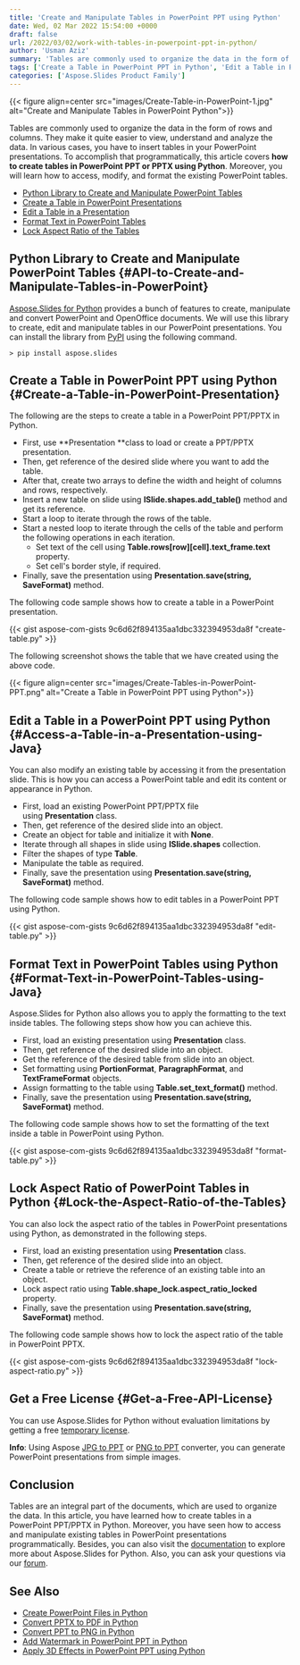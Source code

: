 ```yaml
---
title: 'Create and Manipulate Tables in PowerPoint PPT using Python'
date: Wed, 02 Mar 2022 15:54:00 +0000
draft: false
url: /2022/03/02/work-with-tables-in-powerpoint-ppt-in-python/
author: 'Usman Aziz'
summary: 'Tables are commonly used to organize the data in the form of rows and columns. They make it quite easier to view, understand and analyze the data. In various cases, you have to insert tables in your PowerPoint presentations. To accomplish that programmatically, this article covers **how to create tables in PowerPoint PPT or PPTX using Python**. Moreover, you will learn how to access, modify, and format the existing PowerPoint tables.'
tags: ['Create a Table in PowerPoint PPT in Python', 'Edit a Table in PowerPoint PPT in Python', 'Format a Table in PowerPoint PPT in Python', 'Python Library to Create PowerPoint Tables']
categories: ['Aspose.Slides Product Family']
---
```




{{< figure align=center src="images/Create-Table-in-PowerPoint-1.jpg" alt="Create and Manipulate Tables in PowerPoint Python">}}


Tables are commonly used to organize the data in the form of rows and columns. They make it quite easier to view, understand and analyze the data. In various cases, you have to insert tables in your PowerPoint presentations. To accomplish that programmatically, this article covers **how to create tables in PowerPoint PPT or PPTX using Python**. Moreover, you will learn how to access, modify, and format the existing PowerPoint tables.

*   [Python Library to Create and Manipulate PowerPoint Tables][1]
*   [Create a Table in PowerPoint Presentations][2]
*   [Edit a Table in a Presentation][3]
*   [Format Text in PowerPoint Tables][4]
*   [Lock Aspect Ratio of the Tables][5]

## Python Library to Create and Manipulate PowerPoint Tables {#API-to-Create-and-Manipulate-Tables-in-PowerPoint}

[Aspose.Slides for Python][6] provides a bunch of features to create, manipulate and convert PowerPoint and OpenOffice documents. We will use this library to create, edit and manipulate tables in our PowerPoint presentations. You can install the library from [PyPI][7] using the following command.

```
> pip install aspose.slides
```

## Create a Table in PowerPoint PPT using Python {#Create-a-Table-in-PowerPoint-Presentation}

The following are the steps to create a table in a PowerPoint PPT/PPTX in Python.

*   First, use **Presentation **class to load or create a PPT/PPTX presentation.
*   Then, get reference of the desired slide where you want to add the table.
*   After that, create two arrays to define the width and height of columns and rows, respectively.
*   Insert a new table on slide using **ISlide.shapes.add\_table()** method and get its reference.
*   Start a loop to iterate through the rows of the table.
*   Start a nested loop to iterate through the cells of the table and perform the following operations in each iteration.
    *   Set text of the cell using **Table.rows\[row\]\[cell\].text\_frame.text** property.
    *   Set cell's border style, if required.
*   Finally, save the presentation using **Presentation.save(string, SaveFormat)** method.

The following code sample shows how to create a table in a PowerPoint presentation.

{{< gist aspose-com-gists 9c6d62f894135aa1dbc332394953da8f "create-table.py" >}}

The following screenshot shows the table that we have created using the above code.



{{< figure align=center src="images/Create-Tables-in-PowerPoint-PPT.png" alt="Create a Table in PowerPoint PPT using Python">}}


## Edit a Table in a PowerPoint PPT using Python {#Access-a-Table-in-a-Presentation-using-Java}

You can also modify an existing table by accessing it from the presentation slide. This is how you can access a PowerPoint table and edit its content or appearance in Python.

*   First, load an existing PowerPoint PPT/PPTX file using **Presentation** class.
*   Then, get reference of the desired slide into an object.
*   Create an object for table and initialize it with **None**.
*   Iterate through all shapes in slide using **ISlide.shapes** collection.
*   Filter the shapes of type **Table**.
*   Manipulate the table as required.
*   Finally, save the presentation using **Presentation.save(string, SaveFormat)** method.

The following code sample shows how to edit tables in a PowerPoint PPT using Python.

{{< gist aspose-com-gists 9c6d62f894135aa1dbc332394953da8f "edit-table.py" >}}

## Format Text in PowerPoint Tables using Python {#Format-Text-in-PowerPoint-Tables-using-Java}

Aspose.Slides for Python also allows you to apply the formatting to the text inside tables. The following steps show how you can achieve this.

*   First, load an existing presentation using **Presentation** class.
*   Then, get reference of the desired slide into an object.
*   Get the reference of the desired table from slide into an object.
*   Set formatting using **PortionFormat**, **ParagraphFormat**, and **TextFrameFormat** objects.
*   Assign formatting to the table using **Table.set\_text\_format()** method.
*   Finally, save the presentation using **Presentation.save(string, SaveFormat)** method.

The following code sample shows how to set the formatting of the text inside a table in PowerPoint using Python.

{{< gist aspose-com-gists 9c6d62f894135aa1dbc332394953da8f "format-table.py" >}}

## Lock Aspect Ratio of PowerPoint Tables in Python {#Lock-the-Aspect-Ratio-of-the-Tables}

You can also lock the aspect ratio of the tables in PowerPoint presentations using Python, as demonstrated in the following steps.

*   First, load an existing presentation using **Presentation** class.
*   Then, get reference of the desired slide into an object.
*   Create a table or retrieve the reference of an existing table into an object.
*   Lock aspect ratio using **Table.shape\_lock.aspect\_ratio\_locked** property.
*   Finally, save the presentation using **Presentation.save(string, SaveFormat)** method.

The following code sample shows how to lock the aspect ratio of the table in PowerPoint PPTX.

{{< gist aspose-com-gists 9c6d62f894135aa1dbc332394953da8f "lock-aspect-ratio.py" >}}

## Get a Free License {#Get-a-Free-API-License}

You can use Aspose.Slides for Python without evaluation limitations by getting a free [temporary license][8].

**Info**: Using Aspose [JPG to PPT][9] or [PNG to PPT][10] converter, you can generate PowerPoint presentations from simple images.

## Conclusion

Tables are an integral part of the documents, which are used to organize the data. In this article, you have learned how to create tables in a PowerPoint PPT/PPTX in Python. Moreover, you have seen how to access and manipulate existing tables in PowerPoint presentations programmatically. Besides, you can also visit the [documentation][11] to explore more about Aspose.Slides for Python. Also, you can ask your questions via our [forum][12].

## See Also

*   [Create PowerPoint Files in Python][13]
*   [Convert PPTX to PDF in Python][14]
*   [Convert PPT to PNG in Python][15]
*   [Add Watermark in PowerPoint PPT in Python][16]
*   [Apply 3D Effects in PowerPoint PPT using Python][17]




[1]: #API-to-Create-and-Manipulate-Tables-in-PowerPoint
[2]: #Create-a-Table-in-PowerPoint-Presentation
[3]: #Access-a-Table-in-a-Presentation-using-Java
[4]: #Format-Text-in-PowerPoint-Tables-using-Java
[5]: #Lock-the-Aspect-Ratio-of-the-Tables
[6]: https://products.aspose.com/slides/python-net
[7]: https://pypi.org/project/aspose.slides/
[8]: https://purchase.aspose.com/temporary-license
[9]: https://products.aspose.app/slides/import/jpg-to-ppt
[10]: https://products.aspose.app/slides/import/png-to-ppt
[11]: https://docs.aspose.com/slides/python-net
[12]: https://forum.aspose.com/
[13]: https://blog.aspose.com/2021/12/31/create-powerpoint-presentations-in-python/
[14]: https://blog.aspose.com/2021/12/28/convert-pptx-ppt-to-pdf-python/
[15]: https://blog.aspose.com/2021/12/29/convert-ppt-to-png-in-python/
[16]: https://blog.aspose.com/2022/02/09/add-watermark-to-powerpoint-ppt-in-python/
[17]: https://blog.aspose.com/2022/01/08/create-three-d-effects-in-ppt-python/




